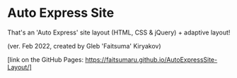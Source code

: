 # **Auto Express Site**

That's an 'Auto Express' site layout (HTML, CSS & jQuery) + adaptive layout!

(ver. Feb 2022, created by Gleb 'Faitsuma' Kiryakov)

[link on the GitHub Pages: https://faitsumaru.github.io/AutoExpressSite-Layout/]